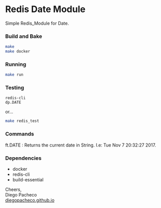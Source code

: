 # Redis Date Module

Simple Redis_Module for Date. <BR/>

### Build and Bake
```bash
make
make docker
```

### Running
```bash
make run
```

### Testing
```
redis-cli
dp.DATE
```
or...
```bash
make redis_test
```

### Commands

ft.DATE : Returns the current date in String. I.e: Tue Nov  7 20:32:27 2017.

### Dependencies

* docker
* redis-cli
* build-essential

Cheers, <BR/>
Diego Pacheco <BR/>
[diegopacheco.github.io](diegopacheco.github.io)
